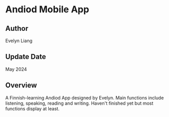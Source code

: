 # Andiod Mobile App



## Author

Evelyn Liang

## Update Date
May 2024


## Overview

A Finnish-learning Andiod App designed by Evelyn. 
Main functions include listening, speaking, reading and writing. 
Haven't finished yet but most functions display at least.



